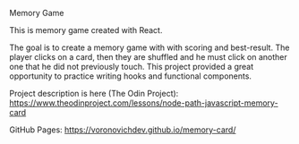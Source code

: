 Memory Game

This is memory game created with React. 

The goal is to create a memory game with with scoring and best-result. The player clicks on a card, then they are shuffled and he must click on another one that he did not previously touch. This project provided a great opportunity to practice writing hooks and functional components.

Project description is here (The Odin Project): https://www.theodinproject.com/lessons/node-path-javascript-memory-card

GitHub Pages: https://voronovichdev.github.io/memory-card/
